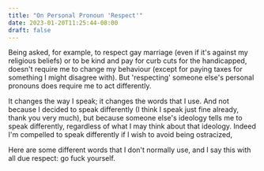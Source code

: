 ```yaml
---
title: "On Personal Pronoun 'Respect'"
date: 2023-01-20T11:25:44-08:00
draft: false
---
```


Being asked, for example, to respect gay marriage (even if it's
against my religious beliefs) or to be kind and pay for curb cuts for
the handicapped, doesn't require me to change my behaviour (except
for paying taxes for something I might disagree with). But
'respecting' someone else's personal pronouns does require me to act
differently.

It changes the way I speak; it changes the words that I use. And not
because I decided to speak differently (I think I speak just fine
already, thank you very much), but because someone else's ideology
tells me to speak differently, regardless of what I may think about
that ideology. Indeed I'm compelled to speak differently if I wish to
avoid being ostracized,

Here are some different words that I don't normally use, and I say
this with all due respect: go fuck yourself.
